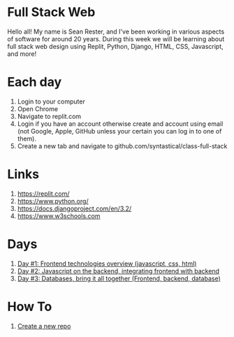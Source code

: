 # Full Stack Web
Hello all!  My name is Sean Rester, and I've been working in various 
aspects of software for around 20 years. During this week we will be 
learning about full stack web design using Replit, Python, Django, HTML, 
CSS, Javascript, and more!  

# Each day
1. Login to your computer
2. Open Chrome
3. Navigate to replit.com
4. Login if you have an account otherwise create and account using email (not Google, Apple, GitHub unless your certain you can log in to one of them).
5. Create a new tab and navigate to github.com/syntastical/class-full-stack

# Links
1. https://replit.com/
1. https://www.python.org/
1. https://docs.djangoproject.com/en/3.2/
1. https://www.w3schools.com

# Days
1. [Day #1: Frontend technologies overview (javascript, css, html)](docs/day1/index.md)
1. [Day #2: Javascript on the backend, integrating frontend with backend](docs/day2/index.md)
1. [Day #3: Databases, bring it all together (Frontend, backend, database)](docs/day3/index.md)

# How To
1. [Create a new repo](https://github.com/syntastical/class-common/blob/main/create-repo/index.md)